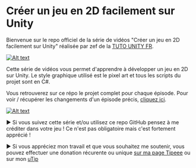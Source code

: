 # Créer un jeu en 2D facilement sur Unity
Bienvenue sur le repo officiel de la série de vidéos "Créer un jeu en 2D facilement sur Unity" réalisée par zef de la [TUTO UNITY FR](https://www.youtube.com/c/tutounityfr).

[![Alt text](https://www.tutounity.fr/upload/thumbnail-serie2D-2020.jpg)](https://www.youtube.com/playlist?list=PLUWxWDlz8PYKnrd27LTqOxL2lr3KhEVRT)

Cette série de vidéos vous permet d'apprendre à développer un jeu en 2D sur Unity. Le style graphique utilisé est le pixel art et tous les scripts du projet sont en C#.

Vous retrouverez sur ce répo le projet complet pour chaque épisode. Pour voir / récupérer les changements d'un épisode précis, [cliquez ici](https://github.com/TUTOUNITYFR/creer-un-jeu-en-2d-facilement-unity/commits/master).

[![Alt text](https://www.tutounity.fr/img/soutenir/tipeee-small.png)](https://fr.tipeee.com/tuto-unity-fr)

► Si vous suivez cette série et/ou utilisez ce repo GitHub pensez à me créditer dans votre jeu ! Ce n'est pas obligatoire mais c'est fortement apprécié !

► Si vous appréciez mon travail et que vous souhaitez me soutenir, vous pouvez effectuer une donation récurente ou unique [sur ma page Tipeee](https://fr.tipeee.com/tuto-unity-fr) ou sur mon [uTip](https://utip.io/tutounityfr)
